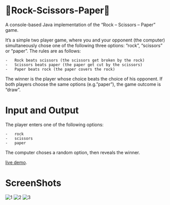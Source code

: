 # 🎲Rock-Scissors-Paper🎲

A console-based Java implementation of the “Rock – Scissors – Paper” game.

It’s a simple two player game, where you and your opponent (the computer) simultaneously chose one of the following three options: “rock”, “scissors” or “paper”. The rules are as follows:
```
-	Rock beats scissors (the scissors get broken by the rock)
-	Scissors beats paper (the paper get cut by the scissors)
-	Paper beats rock (the paper covers the rock)
```


The winner is the player whose choice beats the choice of his opponent. If both players choose the same options (e.g.”paper”), the game outcome is “draw”. 


# **Input and Output**

The player enters one of the following options:
```
-	rock
-	scissors
-	paper
```

The computer choses a random option, then reveals the winner.

[live demo](https://replit.com/@StoyanMihaylov9/RockScissorsPaper).


# ScreenShots


![1](https://user-images.githubusercontent.com/107346999/182666100-bf39fe46-c042-4ea6-af22-6f43e19fef8d.jpg)
![2](https://user-images.githubusercontent.com/107346999/182666137-8a8ab3d3-bf23-408b-9a2b-36d7920e710f.jpg)
![3](https://user-images.githubusercontent.com/107346999/182666195-4f83a958-804d-4809-86ba-165c1527c4de.jpg)





